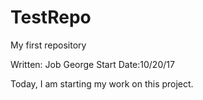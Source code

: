 # TestRepo
My first repository

Written: Job George
Start Date:10/20/17

Today, I am starting my work on this project.
